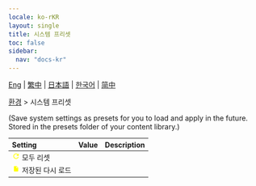 ```yaml
---
locale: ko-rKR
layout: single
title: 시스템 프리셋
toc: false
sidebar:
  nav: "docs-kr"
---
```

[Eng](/dancexr/menu/2025.4/scene/system_presets) | [繁中](/tw/dancexr/menu/2025.4/scene/system_presets) | [日本語](/jp/dancexr/menu/2025.4/scene/system_presets) | [한국어](/kr/dancexr/menu/2025.4/scene/system_presets) | [简中](/zh/dancexr/menu/2025.4/scene/system_presets)

[환경](../menu#환경) > 시스템 프리셋

(Save system settings as presets for you to load and apply in the future. Stored in the presets folder of your content library.)

| Setting | Value | Description |
| :--- | --- | :--- |
|<nobr> ![refresh icon](/images/icon/ic_refresh.png)  모두 리셋</nobr>|| 
|<nobr> ![file icon](/images/icon/ic_file.png)  저장된 다시 로드</nobr>|| 
